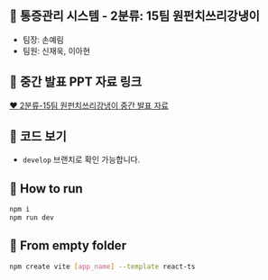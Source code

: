 ## 🦷 통증관리 시스템 - 2분류: 15팀 원펀치쓰리강냉이
- 팀장: 손예림
- 팀원: 신재욱, 이아현

## 🦷 중간 발표 PPT 자료 링크
[❤️ 2분류-15팀 원펀치쓰리강냉이 중간 발표 자료](https://www.miricanvas.com/v/12a9y4o)

## 🦷 코드 보기
- `develop` 브랜치로 확인 가능합니다.

## 🦷 How to run

```bash
npm i
npm run dev
```

## 🦷 From empty folder

```bash
npm create vite [app_name] --template react-ts
```
